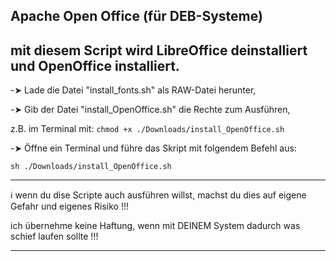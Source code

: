 ## Apache Open Office (für DEB-Systeme)

## mit diesem Script wird LibreOffice deinstalliert und OpenOffice installiert.

-➤ Lade die Datei "install_fonts.sh" als RAW-Datei herunter,  
  
-➤ Gib der Datei "install_OpenOffice.sh" die Rechte zum Ausführen,  

   z.B. im Terminal mit: ```chmod +x ./Downloads/install_OpenOffice.sh```
  
-➤ Öffne ein Terminal und führe das Skript mit folgendem Befehl aus:  
  
```sh ./Downloads/install_OpenOffice.sh```  

  -------------------------------------------------------------------------------------------

ℹ️  wenn du dise Scripte auch ausführen willst, machst du dies auf eigene Gefahr und eigenes Risiko !!!

  ich übernehme keine Haftung, wenn mit DEINEM System dadurch was schief laufen sollte !!!


  -------------------------------------------------------------------------------------------


